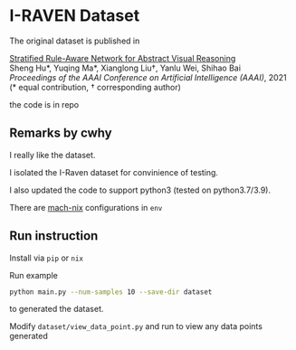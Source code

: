 # I-RAVEN Dataset

The original dataset is published in

[Stratified Rule-Aware Network for Abstract Visual Reasoning](https://arxiv.org/abs/2002.06838)  
Sheng Hu\*, Yuqing Ma\*, Xianglong Liu†, Yanlu Wei, Shihao Bai  
*Proceedings of the AAAI Conference on Artificial Intelligence (AAAI)*, 2021  
(\* equal contribution, † corresponding author)

the code is in repo [](https://github.com/husheng12345/SRAN)

## Remarks by cwhy

I really like the dataset.

I isolated the I-Raven dataset for convinience of testing.

I also updated the code to support python3 (tested on python3.7/3.9).

There are [mach-nix](https://github.com/DavHau/mach-nix) configurations in `env`

## Run instruction

Install via `pip` or `nix`

Run example
```bash
python main.py --num-samples 10 --save-dir dataset
```
to generated the dataset.

Modify `dataset/view_data_point.py` and run to view any data points generated
